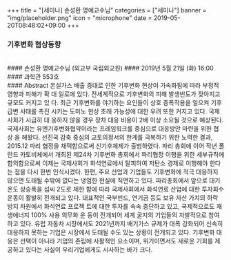 +++
title = "[세미나] 손성환 명예교수님"
categories = ["세미나"]
banner = "img/placeholder.png"
icon = "microphone"
date = 2019-05-20T08:48:02+09:00
+++
### 기후변화 협상동향
<br>
#### 손성환 명예교수님 (외교부 국립외교원)
#### 2019년 5월 21일 (화) 16:00
####  과학관 553호
<br>
#### Abstract
온실가스 배출 증대로 인한 기후변화 현상이 가속화됨에 따라 부정적 영향과 피해가 확
대 일로에 있다. 전세계적으로 기후변화의 피해 발생빈도가 잦아지고 규모도 커지고 있
다. 최근 기후변화를 야기하는 요인들이 상호 증폭작용을 일으켜 기후 급변 사태를 촉진
시키는 도미노 현상 초래 가능성에 대한 우려 또한 커지고 있다. 국제 사회가 시급히 대
응하지 않을 경우 장차 대응 비용이 2배 이상 소요될 것으로 예상된다.
국제사회는 유엔기후변화협약이라는 프레임워크를 중심으로 대응방안 마련을 위한 협상
을 해왔다. 선진국 감축 중심의 교토의정서의 한계를 극복하기 위한 노력한 결과,
2015.12 파리 협정을 채택함으로써 신기후체제가 출범하였다. 파리 총회에 이어 작년 폴
란드 카토비체에서 개최된 제24차 기후변화 총회에서 파리협정 이행을 위한 세부규칙에
합의함으로써 이제는 국제사회가 화석연료에서 탈피하여 저탄소 경제로 이행해야 한다는
점을 다시 한번 인식시켰다.
한편, 주요 산업과 기업들도 기후변화에 적극 대응하지 않으면 도태될 수밖에 없다는
냉엄한 현실에 직면하고 있다. 파리총회에서 앞으로 대기온도 상승폭을 섭씨 2도로 제한
함에 따라 국제사회에서 화석연료 산업에 대한 투자회수 운동이 활발히 전개되고 있다.
대표적인 국부펀드, 연기금 등도 보유 자산 가치의 하락 방지 차원에서 화석연료 프로젝
트에 대한 투자를 속속 중단하고 있고, 국제적으로도 재생에너지 100% 사용 의무화 운
동이 전개되어 세계 굴지의 기업들의 자발적으로 참여하고 있다.
유럽 자동차 시장에서도 2021년까지 배기가스 규제가 대폭 강화되어 신속히 대응하지
못하는 기업은 시장에서 도태될 수도 있는 상황이 전개되고 있다. 기후변화 대응은
선택이 아니라 기업의 존립에 사활적인 요소이며, 위기이면서도 새로운 기회를 제공하고
있다는 사실이 우리기업에게도 시사하는 바가 크다.
